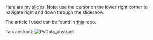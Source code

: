 Here are my [slides](http://nbviewer.ipython.org/format/slides/github/Eleonore9/get-articles-meaning/blob/master/Eleonore_PyData_Ldn2015.ipynb#/)!
Note: use the cursor on the lower right corner to navigate right and down through the slideshow.

The article I used can be found in [this](http://github.com/elifesciences/elife-articles) repo.

Talk abstract:
![PyData_abstract](http://raw.github.com/Eleonore9/get-articles-meaning/master/img/abstract.png)
